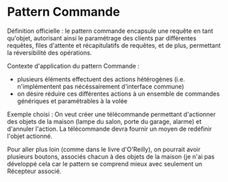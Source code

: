 Pattern Commande
===============

Définition officielle : le pattern commande encapsule une requête en tant qu'objet, autorisant ainsi le paramétrage des clients par différentes requêtes, files d'attente et récapitulatifs de requêtes, et de plus, permettant la réversibilité des opérations.


Contexte d'application du pattern Commande : 
  * plusieurs éléments effectuent des actions hétérogènes (i.e. n'implémentent pas nécéssairement d'interface commune)
  * on désire réduire ces différentes actions à un ensemble de commandes génériques et paramétrables à la volée

Exemple choisi :
On veut créer une télécommande permettant d'actionner des objets de la maison (lampe du salon, porte du garage, alarme) et d'annuler l'action.
La télécommande devra fournir un moyen de redéfinir l'objet actionné. 

Pour aller plus loin (comme dans le livre d'O'Reilly), on pourrait avoir plusieurs boutons, associés chacun à des objets de la maison (je n'ai pas développé cela car le pattern se comprend mieux avec seulement un Récepteur associé.

